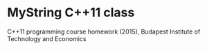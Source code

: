 # MyString C++11 class
C++11 programming course homework (2015), Budapest Institute of Technology and Economics

